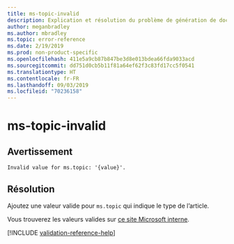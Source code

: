 ```yaml
---
title: ms-topic-invalid
description: Explication et résolution du problème de génération de documents ms-topic-invalid
author: meganbradley
ms.author: mbradley
ms.topic: error-reference
ms.date: 2/19/2019
ms.prod: non-product-specific
ms.openlocfilehash: 411e5a9cb87b847be3d8e013bdea66fda9033acd
ms.sourcegitcommit: dd751d0cb5b11f81a64ef62f3c83fd17cc5f0541
ms.translationtype: HT
ms.contentlocale: fr-FR
ms.lasthandoff: 09/03/2019
ms.locfileid: "70236158"
---
```

# <a name="ms-topic-invalid"></a>ms-topic-invalid

## <a name="warning"></a>Avertissement

`Invalid value for ms.topic: '{value}'.`

## <a name="resolution"></a>Résolution

Ajoutez une valeur valide pour `ms.topic` qui indique le type de l’article.

Vous trouverez les valeurs valides sur [ce site Microsoft interne](https://docsmetadatatool.azurewebsites.net/allowlists).

<!--make sure to add this file to your includes folder and verify the path-->
[!INCLUDE [validation-reference-help](includes/validation-reference-help.md)]

